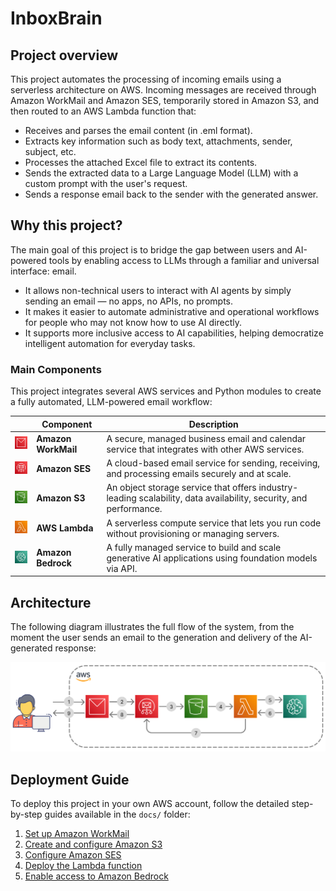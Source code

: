 # InboxBrain
## Project overview
This project automates the processing of incoming emails using a serverless architecture on AWS. Incoming messages are received through Amazon WorkMail and Amazon SES, temporarily stored in Amazon S3, and then routed to an AWS Lambda function that:
- Receives and parses the email content (in .eml format).
- Extracts key information such as body text, attachments, sender, subject, etc.
- Processes the attached Excel file to extract its contents.
- Sends the extracted data to a Large Language Model (LLM) with a custom prompt with the user's request.
- Sends a response email back to the sender with the generated answer.

## Why this project?
The main goal of this project is to bridge the gap between users and AI-powered tools by enabling access to LLMs through a familiar and universal interface: email.

- It allows non-technical users to interact with AI agents by simply sending an email — no apps, no APIs, no prompts.
- It makes it easier to automate administrative and operational workflows for people who may not know how to use AI directly.
- It supports more inclusive access to AI capabilities, helping democratize intelligent automation for everyday tasks.

### Main Components
This project integrates several AWS services and Python modules to create a fully automated, LLM-powered email workflow:

|  | **Component**        | **Description**                                                                                                                                  |
|--|----------------------|--------------------------------------------------------------------------------------------------------------------------------------------------|
| <img src="https://github.com/alexgaarciia/InboxBrain/blob/main/images/icons/workmail.png" width="50"> | **Amazon WorkMail**  | A secure, managed business email and calendar service that integrates with other AWS services.                                                  |
| <img src="https://github.com/alexgaarciia/InboxBrain/blob/main/images/icons/ses.png" width="50"> | **Amazon SES**       | A cloud-based email service for sending, receiving, and processing emails securely and at scale.                                                |
| <img src="https://github.com/alexgaarciia/InboxBrain/blob/main/images/icons/s3.png" width="50"> | **Amazon S3**        | An object storage service that offers industry-leading scalability, data availability, security, and performance.                               |
| <img src="https://github.com/alexgaarciia/InboxBrain/blob/main/images/icons/lambda.png" width="50"> | **AWS Lambda**       | A serverless compute service that lets you run code without provisioning or managing servers.                                                    |
| <img src="https://github.com/alexgaarciia/InboxBrain/blob/main/images/icons/sagemaker.png" width="50"> | **Amazon Bedrock**   | A fully managed service to build and scale generative AI applications using foundation models via API.                                           |

## Architecture
The following diagram illustrates the full flow of the system, from the moment the user sends an email to the generation and delivery of the AI-generated response:

<p align="center">
  <img src="https://github.com/alexgaarciia/InboxBrain/blob/main/images/aws_architecture.png" alt="Architecture Diagram" width="750">
</p>

## Deployment Guide

To deploy this project in your own AWS account, follow the detailed step-by-step guides available in the `docs/` folder:

1. [Set up Amazon WorkMail](docs/workmail.md)
2. [Create and configure Amazon S3](docs/s3.md)  
3. [Configure Amazon SES](docs/ses.md)  
4. [Deploy the Lambda function](docs/lambda.md)  
5. [Enable access to Amazon Bedrock](docs/bedrock.md)  
